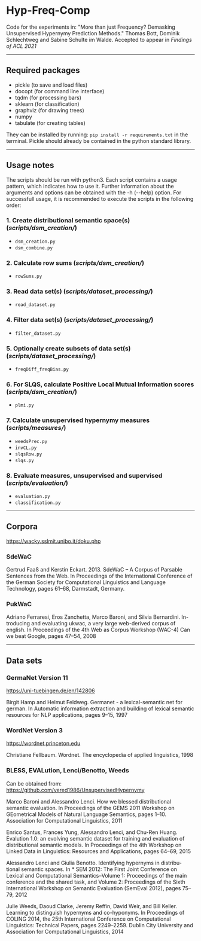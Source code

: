 # Hyp-Freq-Comp

Code for the experiments in: "More than just Frequency? Demasking Unsupervised Hypernymy Prediction Methods." Thomas Bott, Dominik Schlechtweg and Sabine Schulte im Walde. Accepted to appear in *Findings of ACL 2021*

---

## Required packages

- pickle (to save and load files)
- docopt (for command line interface)
- tqdm (for processing bars)
- sklearn (for classification)
- graphviz (for drawing trees)
- numpy
- tabulate (for creating tables)

They can be installed by running: ```pip install -r requirements.txt``` in the terminal. Pickle should already be contained in the python standard library.

---

## Usage notes

The scripts should be run with python3. Each script contains a usage pattern, which indicates how to use it. Further information about the arguments and options can be obtained with the -h (--help) option.
For successfull usage, it is recommended to execute the scripts in the following order:

### 1. Create distributional semantic space(s) (*scripts/dsm_creation/*)

- ``dsm_creation.py``
- ``dsm_combine.py``

### 2. Calculate row sums (*scripts/dsm_creation/*)

- ``rowSums.py``

### 3. Read data set(s) (*scripts/dataset_processing/*)

- ``read_dataset.py``

### 4. Filter data set(s) (*scripts/dataset_processing/*)

- ``filter_dataset.py``

### 5. Optionally create subsets of data set(s) (*scripts/dataset_processing/*)

- ``freqDiff_freqBias.py``

### 6. For SLQS, calculate Positive Local Mutual Information scores (*scripts/dsm_creation/*)

- ``plmi.py``

### 7. Calculate unsupervised hypernymy measures (*scripts/measures/*)

- ``weedsPrec.py``
- ``invCL.py``
- ``slqsRow.py``
- ``slqs.py``

### 8. Evaluate measures, unsupervised and supervised (*scripts/evaluation/*)

- ``evaluation.py``
- ``classification.py``

---

## Corpora

<https://wacky.sslmit.unibo.it/doku.php>

### SdeWaC

Gertrud Faaß and Kerstin Eckart. 2013. SdeWaC – A Corpus of Parsable Sentences from the Web. In Proceedings of the International Conference of the German Society for Computational Linguistics and Language Technology, pages 61–68, Darmstadt, Germany.

### PukWaC

Adriano Ferraresi, Eros Zanchetta, Marco Baroni, and Silvia Bernardini. In- troducing and evaluating ukwac, a very large web-derived corpus of english. In Proceedings of the 4th Web as Corpus Workshop (WAC-4) Can we beat Google, pages 47–54, 2008

---

## Data sets

### GermaNet Version 11

<https://uni-tuebingen.de/en/142806>

Birgit Hamp and Helmut Feldweg. Germanet - a lexical-semantic net for german. In Automatic information extraction and building of lexical semantic resources for NLP applications, pages 9–15, 1997

### WordNet Version 3

<https://wordnet.princeton.edu>

Christiane Fellbaum. Wordnet. The encyclopedia of applied linguistics, 1998

### BLESS, EVALution, Lenci/Benotto, Weeds

Can be obtained from: <https://github.com/vered1986/UnsupervisedHypernymy>

Marco Baroni and Alessandro Lenci. How we blessed distributional semantic evaluation. In Proceedings of the GEMS 2011 Workshop on GEometrical Models of Natural Language Semantics, pages 1–10. Association for Computational Linguistics, 2011

Enrico Santus, Frances Yung, Alessandro Lenci, and Chu-Ren Huang. Evalution 1.0: an evolving semantic dataset for training and evaluation of distributional semantic models. In Proceedings of the 4th Workshop on Linked Data in Linguistics: Resources and Applications, pages 64–69, 2015

Alessandro Lenci and Giulia Benotto. Identifying hypernyms in distribu- tional semantic spaces. In * SEM 2012: The First Joint Conference on Lexical and Computational Semantics–Volume 1: Proceedings of the main conference and the shared task, and Volume 2: Proceedings of the Sixth International Workshop on Semantic Evaluation (SemEval 2012), pages 75–79, 2012

Julie Weeds, Daoud Clarke, Jeremy Reffin, David Weir, and Bill Keller. Learning to distinguish hypernyms and co-hyponyms. In Proceedings of COLING 2014, the 25th International Conference on Computational Linguistics: Technical Papers, pages 2249–2259. Dublin City University and Association for Computational Linguistics, 2014
